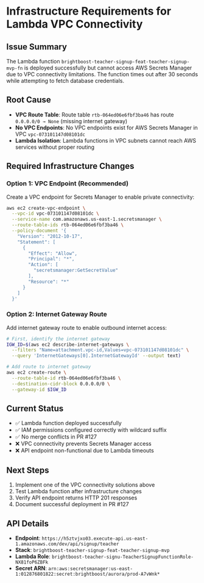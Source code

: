 # Infrastructure Requirements for Lambda VPC Connectivity

## Issue Summary
The Lambda function `brightboost-teacher-signup-feat-teacher-signup-mvp-fn` is deployed successfully but cannot access AWS Secrets Manager due to VPC connectivity limitations. The function times out after 30 seconds while attempting to fetch database credentials.

## Root Cause
- **VPC Route Table**: Route table `rtb-064ed06e6fbf3ba46` has route `0.0.0.0/0 → None` (missing internet gateway)
- **No VPC Endpoints**: No VPC endpoints exist for AWS Secrets Manager in VPC `vpc-073101147d08101dc`
- **Lambda Isolation**: Lambda functions in VPC subnets cannot reach AWS services without proper routing

## Required Infrastructure Changes

### Option 1: VPC Endpoint (Recommended)
Create a VPC endpoint for Secrets Manager to enable private connectivity:

```bash
aws ec2 create-vpc-endpoint \
  --vpc-id vpc-073101147d08101dc \
  --service-name com.amazonaws.us-east-1.secretsmanager \
  --route-table-ids rtb-064ed06e6fbf3ba46 \
  --policy-document '{
    "Version": "2012-10-17",
    "Statement": [
      {
        "Effect": "Allow",
        "Principal": "*",
        "Action": [
          "secretsmanager:GetSecretValue"
        ],
        "Resource": "*"
      }
    ]
  }'
```

### Option 2: Internet Gateway Route
Add internet gateway route to enable outbound internet access:

```bash
# First, identify the internet gateway
IGW_ID=$(aws ec2 describe-internet-gateways \
  --filters "Name=attachment.vpc-id,Values=vpc-073101147d08101dc" \
  --query 'InternetGateways[0].InternetGatewayId' --output text)

# Add route to internet gateway
aws ec2 create-route \
  --route-table-id rtb-064ed06e6fbf3ba46 \
  --destination-cidr-block 0.0.0.0/0 \
  --gateway-id $IGW_ID
```

## Current Status
- ✅ Lambda function deployed successfully
- ✅ IAM permissions configured correctly with wildcard suffix
- ✅ No merge conflicts in PR #127
- ❌ VPC connectivity prevents Secrets Manager access
- ❌ API endpoint non-functional due to Lambda timeouts

## Next Steps
1. Implement one of the VPC connectivity solutions above
2. Test Lambda function after infrastructure changes
3. Verify API endpoint returns HTTP 201 responses
4. Document successful deployment in PR #127

## API Details
- **Endpoint**: `https://h5ztvjxo03.execute-api.us-east-1.amazonaws.com/dev/api/signup/teacher`
- **Stack**: `brightboost-teacher-signup-feat-teacher-signup-mvp`
- **Lambda Role**: `brightboost-teacher-signu-TeacherSignupFunctionRole-NX81foP6ZBFk`
- **Secret ARN**: `arn:aws:secretsmanager:us-east-1:012876801822:secret:brightboost/aurora/prod-A7vWnk*`
